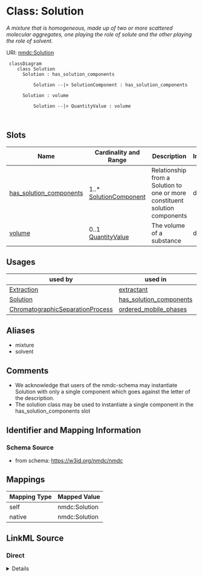 # Class: Solution


_A mixture that is homogeneous, made up of two or more scattered molecular aggregates, one playing the role of solute and the other playing the role of solvent._





URI: [nmdc:Solution](https://w3id.org/nmdc/Solution)




```mermaid
 classDiagram
    class Solution
      Solution : has_solution_components
        
          Solution --|> SolutionComponent : has_solution_components
        
      Solution : volume
        
          Solution --|> QuantityValue : volume
        
      
```




<!-- no inheritance hierarchy -->


## Slots

| Name | Cardinality and Range | Description | Inheritance |
| ---  | --- | --- | --- |
| [has_solution_components](has_solution_components.md) | 1..* <br/> [SolutionComponent](SolutionComponent.md) | Relationship from a Solution to one or more constituent solution components | direct |
| [volume](volume.md) | 0..1 <br/> [QuantityValue](QuantityValue.md) | The volume of a substance | direct |





## Usages

| used by | used in | type | used |
| ---  | --- | --- | --- |
| [Extraction](Extraction.md) | [extractant](extractant.md) | range | [Solution](Solution.md) |
| [Solution](Solution.md) | [has_solution_components](has_solution_components.md) | domain | [Solution](Solution.md) |
| [ChromatographicSeparationProcess](ChromatographicSeparationProcess.md) | [ordered_mobile_phases](ordered_mobile_phases.md) | range | [Solution](Solution.md) |




## Aliases


* mixture
* solvent



## Comments

* We acknowledge that users of the nmdc-schema may instantiate Solution with only a single component which goes against the letter of the description.
* The solution class may be used to instantiate a single component in the has_solution_components slot

## Identifier and Mapping Information







### Schema Source


* from schema: https://w3id.org/nmdc/nmdc





## Mappings

| Mapping Type | Mapped Value |
| ---  | ---  |
| self | nmdc:Solution |
| native | nmdc:Solution |





## LinkML Source

<!-- TODO: investigate https://stackoverflow.com/questions/37606292/how-to-create-tabbed-code-blocks-in-mkdocs-or-sphinx -->

### Direct

<details>
```yaml
name: Solution
description: A mixture that is homogeneous, made up of two or more scattered molecular
  aggregates, one playing the role of solute and the other playing the role of solvent.
notes:
- TODO review the description, possibly more descriptive modeling to allow solvent
  to be used
- TODO consider making a "Fluid" class
comments:
- We acknowledge that users of the nmdc-schema may instantiate Solution with only
  a single component which goes against the letter of the description.
- The solution class may be used to instantiate a single component in the has_solution_components
  slot
from_schema: https://w3id.org/nmdc/nmdc
aliases:
- mixture
- solvent
slots:
- has_solution_components
- volume

```
</details>

### Induced

<details>
```yaml
name: Solution
description: A mixture that is homogeneous, made up of two or more scattered molecular
  aggregates, one playing the role of solute and the other playing the role of solvent.
notes:
- TODO review the description, possibly more descriptive modeling to allow solvent
  to be used
- TODO consider making a "Fluid" class
comments:
- We acknowledge that users of the nmdc-schema may instantiate Solution with only
  a single component which goes against the letter of the description.
- The solution class may be used to instantiate a single component in the has_solution_components
  slot
from_schema: https://w3id.org/nmdc/nmdc
aliases:
- mixture
- solvent
attributes:
  has_solution_components:
    name: has_solution_components
    description: Relationship from a Solution to one or more constituent solution
      components
    from_schema: https://w3id.org/nmdc/nmdc
    rank: 1000
    domain: Solution
    multivalued: true
    alias: has_solution_components
    owner: Solution
    domain_of:
    - Solution
    range: SolutionComponent
    required: true
    inlined: true
    inlined_as_list: true
    minimum_cardinality: 1
  volume:
    name: volume
    description: The volume of a substance.
    from_schema: https://w3id.org/nmdc/nmdc
    contributors:
    - ORCID:0009-0001-1555-1601
    - ORCID:0000-0002-8683-0050
    rank: 1000
    domain: PlannedProcess
    alias: volume
    owner: Solution
    domain_of:
    - Solution
    - SubSamplingProcess
    - FiltrationProcess
    range: QuantityValue

```
</details>
